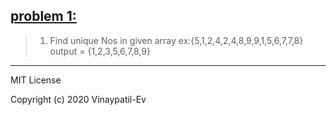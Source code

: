 ## [problem 1:](uniqueNo.java)
> 1. Find unique Nos in given array ex:{5,1,2,4,2,4,8,9,9,1,5,6,7,7,8} <br>
      output = {1,2,3,5,6,7,8,9}


----------------------------------------------------------------------------------
MIT License

Copyright (c) 2020 Vinaypatil-Ev